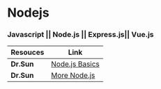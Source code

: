 # Nodejs
### Javascript || Node.js || Express.js|| Vue.js 

Resouces  | Link
--- |---
**Dr.Sun** |[Node.js Basics](https://www.youtube.com/watch?v=pwkqlb9hEA8)
**Dr.Sun** |[More Node.js](https://www.youtube.com/watch?v=5IgzJ7kcU_I)

